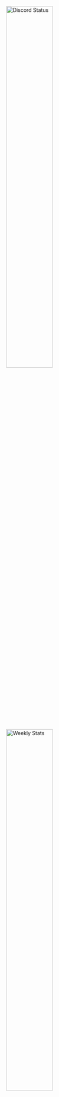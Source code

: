 <a href="https://discord.com/users/1148068995409379380" target="_blank">
	<img width="50%" alt="Discord Status" src="https://lanyard.cnrad.dev/api/1148068995409379380?bg=1f1f1f&borderRadius=5px">
</a>

<a href="https://wakatime.com/@DayannaJS" target="_blank">
	<img width="50%"  alt="Weekly Stats" src="https://github-readme-stats.vercel.app/api/wakatime?username=DayannaJS&border_radius=5px&theme=dark&bg_color=cac2eb&border_color=4f436f&icon_color=58a6ff&show_icons=true&disable_animations=false&custom_title=Weekly%20Stats">
</a>
